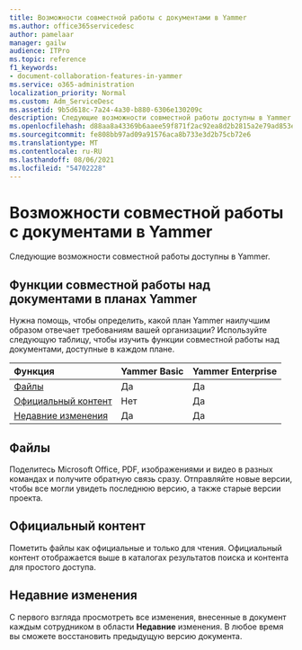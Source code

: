 ```yaml
---
title: Возможности совместной работы с документами в Yammer
ms.author: office365servicedesc
author: pamelaar
manager: gailw
audience: ITPro
ms.topic: reference
f1_keywords:
- document-collaboration-features-in-yammer
ms.service: o365-administration
localization_priority: Normal
ms.custom: Adm_ServiceDesc
ms.assetid: 9b5d618c-7a24-4a30-b880-6306e130209c
description: Следующие возможности совместной работы доступны в Yammer.
ms.openlocfilehash: d88aa8a43369b6aaee59f871f2ac92ea8d2b2815a2e79ad853e6adc04d6d7242
ms.sourcegitcommit: fe808bb97ad09a91576aca8b733e3d2b75cb72e6
ms.translationtype: MT
ms.contentlocale: ru-RU
ms.lasthandoff: 08/06/2021
ms.locfileid: "54702228"
---
```

# <a name="document-collaboration-features-in-yammer"></a>Возможности совместной работы с документами в Yammer

Следующие возможности совместной работы доступны в Yammer.
  
## <a name="document-collaboration-features-across-yammer-plans"></a>Функции совместной работы над документами в планах Yammer

Нужна помощь, чтобы определить, какой план Yammer наилучшим образом отвечает требованиям вашей организации? Используйте следующую таблицу, чтобы изучить функции совместной работы над документами, доступные в каждом плане.
  
|**Функция**|**Yammer Basic**|**Yammer Enterprise**|
|:-----|:-----|:-----|
|[Файлы](document-collaboration-features-in-yammer.md#files) <br/> |Да  <br/> |Да  <br/> |
|[Официальный контент](document-collaboration-features-in-yammer.md#official-content) <br/> |Нет  <br/> |Да  <br/> |
|[Недавние изменения](document-collaboration-features-in-yammer.md#recent-changes) <br/> |Да  <br/> |Да  <br/> |

## <a name="files"></a>Файлы

Поделитесь Microsoft Office, PDF, изображениями и видео в разных командах и получите обратную связь сразу. Отправляйте новые версии, чтобы все могли увидеть последнюю версию, а также старые версии проекта.
  
## <a name="official-content"></a>Официальный контент

Пометить файлы как официальные и только для чтения. Официальный контент отображается выше в каталогах результатов поиска и контента для простого доступа.

## <a name="recent-changes"></a>Недавние изменения

С первого взгляда просмотреть все изменения, внесенные в документ каждым сотрудником в области **Недавние** изменения. В любое время вы сможете восстановить предыдущую версию документа.
  